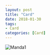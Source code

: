 ```yaml
---
layout: post
title: "Card"
date: 2018-01-30
tags:
- Card
categories: [Card]
---
```



![Manda1](http://www.aniket.co.uk/b/Wedding_card/png/va1_front.png)